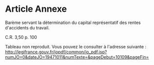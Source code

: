 # Article Annexe

Barème servant la détermination du capital représentatif des rentes d'accidents du travail.

C.R. 3,50 p. 100

Tableau non reproduit. Vous pouvez le consulter à l'adresse suivante : http://legifrance.gouv.fr/jopdf/common/jo_pdf.jsp?numJO=0&dateJO=19471011&numTexte=&pageDebut=10109&pageFin=

